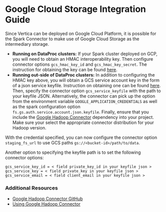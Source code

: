 # Google Cloud Storage Integration Guide

Since Vertica can be deployed on Google Cloud Platform, it is possible for the Spark Connector to make use of Google Cloud Storage as the intermediary storage.

 * **Running on DataProc clusters:** If your Spark cluster deployed on GCP, you will need to obtain an HMAC interoperability key. Then configure connector options `gcs_hmac_key_id` and `gcs_hmac_key_secret`. 
The instruction for obtaining the key can be found [here](https://cloud.google.com/storage/docs/authentication/managing-hmackeys#create).
 * **Running out-side of DataProc clusters:** In addition to configuring the HMAC key above, you will obtain a GCS service account key in the form of a json service keyfile. Instruction on obtaining one can be found [here](https://cloud.google.com/storage/docs/authentication#generating-a-private-key).
Then, specify the connector option `gcs_service_keyfile` with the path to your keyfile JSON. Alternatively, the connector can pick up the option from the environment variable `GOOGLE_APPLICATION_CREDENTIALS` as well as the spark configuration option `fs.gs.auth.service.account.json.keyfile`.
Finally, ensure that you include the [Google Hadoop Connector](https://mvnrepository.com/artifact/com.google.cloud.bigdataoss/gcs-connector) dependency into your project. Make sure your select the appropriate connector distribution for your Hadoop version.

With the credential specified, you can now configure the connector option `staging_fs_url` to use GCS paths `gs://<bucket-id>/path/to/data`.

Another option to specifying the keyfile path is to set the following connector options:
```
gcs_service_key_id = < field private_key_id in your keyfile json >
gcs_service_key = < field private_key in your keyfile json >
gcs_service_email = < field client_email in your keyfile json >
```

### Additional Resources
 * [Google Hadoop Connector GitHub](https://github.com/GoogleCloudDataproc/hadoop-connectors)
 * [Using Google Hadoop Connector](https://cloud.google.com/dataproc/docs/concepts/connectors/cloud-storage)